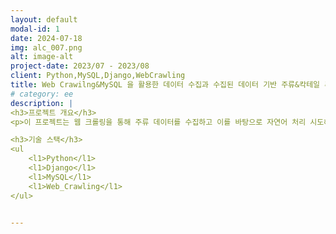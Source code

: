 ```yaml
---
layout: default
modal-id: 1
date: 2024-07-18
img: alc_007.png
alt: image-alt
project-date: 2023/07 - 2023/08
client: Python,MySQL,Django,WebCrawling
title: Web Crawilng&MySQL 을 활용한 데이터 수집과 수집된 데이터 기반 주류&칵테일 추천 # 이야 이게 타이틀 명이네 
# category: ee
description: |
<h3>프로젝트 개요</h3>
<p>이 프로젝트는 웹 크롤링을 통해 주류 데이터를 수집하고 이를 바탕으로 자연어 처리 시도해 보고 API 를 활용하여 주류 추천 및 칵테일 추천&제조 를 구축해본 프로젝트 입니다. <p>/

<h3>기술 스택</h3>
<ul
    <l1>Python</l1>
    <l1>Django</l1>
    <l1>MySQL</l1>
    <l1>Web_Crawling</l1>
</ul>


---
```

